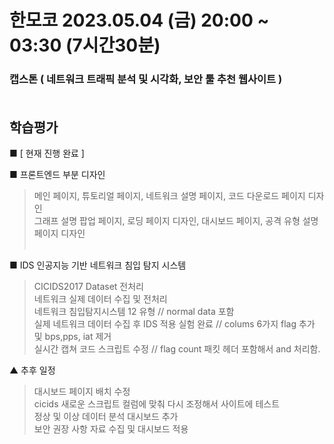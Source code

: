 # 한모코 2023.05.04 (금) 20:00 ~ 03:30 (7시간30분)

### 캡스톤 ( 네트워크 트래픽 분석 및 시각화, 보안 툴 추천 웹사이트 ) <br><br>

학습평가
---
■ [ 현재 진행 완료 ] <br>

■ 프론트엔드 부분 디자인 <br>
> 메인 페이지, 튜토리얼 페이지, 네트워크 설명 페이지, 코드 다운로드 페이지 디자인 <br>
> 그래프 설명 팝업 페이지, 로딩 페이지 디자인, 대시보드 페이지, 공격 유형 설명 페이지 디자인 <br><br>

■ IDS 인공지능 기반 네트워크 침입 탐지 시스템 <br>
> CICIDS2017 Dataset 전처리 <br>
> 네트워크 실제 데이터 수집 및 전처리 <br>
> 네트워크 침입탐지시스템 12 유형 // normal data 포함<br>
> 실제 네트워크 데이터 수집 후 IDS 적용 실험 완료 // colums 6가지 flag 추가 및 bps,pps, iat 제거 <br>
> 실시간 캡쳐 코드 스크립트 수정 // flag count 패킷 헤더 포함해서 and 처리함. <br>

▲ 추후 일정
> 대시보드 페이지 배치 수정<br>
> cicids 새로운 스크립트 컬럼에 맞춰 다시 조정해서 사이트에 테스트 <br>
> 정상 및 이상 데이터 분석 대시보드 추가 <br>
> 보안 권장 사항 자료 수집 및 대시보드 적용 <br>
